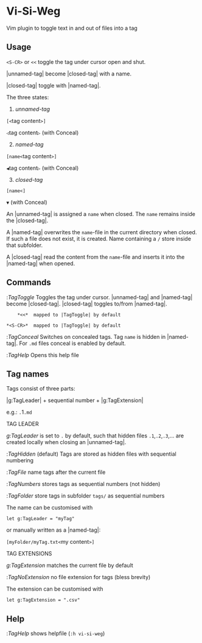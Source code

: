 # Vi-Si-Weg

Vim plugin to toggle text in and out of files into a tag

Usage
-----

`<S-CR>` or `<<`  toggle the tag under cursor open and shut.

|unnamed-tag| become |closed-tag| with a name.

|closed-tag| toggle with |named-tag|.

The three states:

1. *unnamed-tag*

  `[<`tag content`>]`

  `◁`tag content`▷`       (with Conceal)

2. *named-tag*

  `[name<`tag content`>]`

  `◀`tag content`▷`       (with Conceal)

3. *closed-tag*

  `[name<]`

  `▼`                   (with Conceal)

An |unnamed-tag| is assigned a `name` when closed. The `name` remains inside the |closed-tag|.

A |named-tag| overwrites the `name`-file in the current directory when closed. If such a file does not exist, it is created. Name containing a `/` store inside that subfolder.

A |closed-tag| read the content from the `name`-file and inserts it into the |named-tag| when opened.

Commands
--------

:*TagToggle*  Toggles the tag under cursor.
            |unnamed-tag| and |named-tag| become |closed-tag|.
            |closed-tag| toggles to/from |named-tag|.

        *<<*  mapped to |TagToggle| by default

    *<S-CR>*  mapped to |TagToggle| by default

:*TagConceal* Switches on concealed tags. Tag `name` is hidden in |named-tag|. For `.md` files conceal is enabled by default.

:*TagHelp*    Opens this help file


Tag names
---------

Tags consist of three parts:

|g:TagLeader| + sequential number + |g:TagExtension|

e.g.: `.`1`.md`

TAG LEADER

*g:TagLeader* is set to `.` by default, such that hidden files
`.1`,`.2`,`.3`,... are created locally when closing an |unnamed-tag|.

  :*TagHidden*  (default) Tags are stored as hidden files with sequential numbering

  :*TagFile*    name tags after the current file

  :*TagNumbers* stores tags as sequential numbers (not hidden)

  :*TagFolder*  store tags in subfolder `tags/` as sequential numbers

The name can be customised with

  `let g:TagLeader = "myTag"`

or manually written as a |named-tag|:

  `[myFolder/myTag.txt<`my content`>]`

TAG EXTENSIONS

  *g:TagExtension*   matches the current file by default

  :*TagNoExtension*  no file extension for tags (bless brevity)

The extension can be customised with

  `let g:TagExtension = ".csv"`


Help
----

:*TagHelp* shows helpfile (`:h vi-si-weg`)
